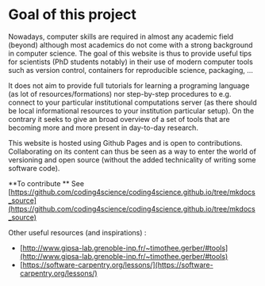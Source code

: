 # Goal of this project

Nowadays, computer skills are required in almost any academic field (beyond) although most academics do not come with a strong background in computer science.
The goal of this website is thus to provide useful tips for scientists (PhD students notably) in their use of modern computer tools such as version control, containers for reproducible science, packaging, ...

It does not aim to provide full tutorials for learning a programing language (as lot of resources/formations) nor step-by-step procedures to e.g. connect to your particular institutional computations server (as there should be local informational resources to your institution particular setup). On the contrary it seeks to give an broad overview of a set of tools that are becoming more and more present in day-to-day research. 

This website is hosted using Github Pages and is open to contributions. Collaborating on its content can thus be seen as a way to enter the world of versioning and open source (without the added technicality of writing some software code).

**To contribute **
See [https://github.com/coding4science/coding4science.github.io/tree/mkdocs_source](https://github.com/coding4science/coding4science.github.io/tree/mkdocs_source)

Other useful resources (and inspirations) :

- [http://www.gipsa-lab.grenoble-inp.fr/~timothee.gerber/#tools](http://www.gipsa-lab.grenoble-inp.fr/~timothee.gerber/#tools)
- [https://software-carpentry.org/lessons/](https://software-carpentry.org/lessons/)
